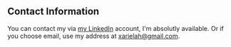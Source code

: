 ## Contact Information

You can contact my via [my LinkedIn](https://www.linkedin.com/in/ariel-aharon-580899202/) account, I'm absolutly available. Or if you choose email, use my address at [xarielah@gmail.com](mailto:xarielah@gmail.com).